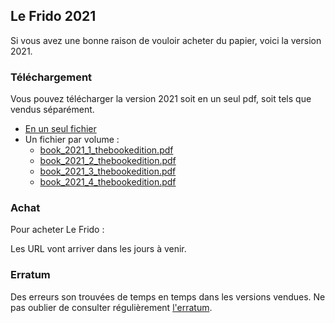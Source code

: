
## Le Frido 2021

Si vous avez une bonne raison de vouloir acheter du papier, voici la version 2021.
   
### Téléchargement

Vous pouvez télécharger la version 2021 soit en un seul pdf, soit tels que vendus séparément.

- [En un seul fichier](pdf/Frido2021/lefrido2021.pdf)
- Un fichier par volume : 
    * [book_2021_1_thebookedition.pdf](pdf/Frido2021/book_2021_1_thebookedition.pdf)
    * [book_2021_2_thebookedition.pdf](pdf/Frido2021/book_2021_2_thebookedition.pdf)
    * [book_2021_3_thebookedition.pdf](pdf/Frido2021/book_2021_3_thebookedition.pdf)
    * [book_2021_4_thebookedition.pdf](pdf/Frido2021/book_2021_4_thebookedition.pdf)

### Achat

Pour acheter Le Frido :

Les URL vont arriver dans les jours à venir.

### Erratum

Des erreurs son trouvées de temps en temps dans les versions vendues. Ne pas oublier de consulter régulièrement [l'erratum](https://github.com/LaurentClaessens/mazhe/blob/master/erratum.md).

